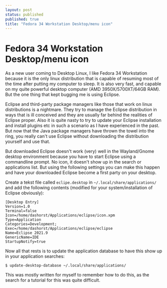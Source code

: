 ```yaml
---
layout: post
status: published
published: true
title: "Fedora 34 Workstation Desktop/menu icon"
---
```

# Fedora 34 Workstation Desktop/menu icon

As a new user coming to Desktop Linux, I like Fedora 34 Workstation because 
it is the only linux distribution that is capable of resuming most of the time 
after putting my computer to sleep. It is also very fast, and capable on my
quite powerful desktop computer (AMD 3950X/5700XT/64GB RAM). But the one thing
that kept bugging me is using Eclipse.

Eclipse and third-party package managers like those that work on linux distributions
is a nightmare. They try to manage the Eclipse distribution in ways that is ill 
conceived and they are usually far behind the realities of Eclipse proper. Also it is
quite nasty to try to update your Eclipse installation and install plugins etc in such
a scenario as I have experienced in the past. But now that the Java package managers
have thrown the towel into the ring, you really can't use Eclipse without downloading
the distribution yourself and use that.

But downloaded Eclipse doesn't work (very) well in the Wayland/Gnome desktop environment
because you have to start Eclipse using a commandline prompt. No icon, it doesn't show
up in the search or applications list. But using the following settings you can make this
happen and have your downloaded Eclipse become a first party on your desktop.

Create a tekst file called `eclipe.desktop` in `~/.local/share/applications/` and add the
following contents (modified for your system/installation of Eclipse obviously):

```
[Desktop Entry]
Version=1.0
Terminal=false
Icon=/home/dashorst/Applications/eclipse/icon.xpm
Type=Application
Categories=Development;
Exec=/home/dashorst/Applications/eclipse/eclipse
Name=Eclipse 2021.9
GenericName=IDE
StartupNotify=true
```

Now all that rests is to update the application database to have this show up in your
application searches:

```
$ update-desktop-database ~/.local/share/applications/
```

This was mostly written for myself to remember how to do this, as the search for a
tutorial for this was quite difficult.
